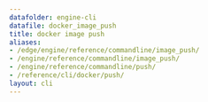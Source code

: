 ```yaml
---
datafolder: engine-cli
datafile: docker_image_push
title: docker image push
aliases:
- /edge/engine/reference/commandline/image_push/
- /engine/reference/commandline/image_push/
- /engine/reference/commandline/push/
- /reference/cli/docker/push/
layout: cli
---
```


<!--
此页面是根据 Docker 源代码自动生成的。如果您想建议更改此处显示的文本，请在 GitHub 上的源代码仓库中打开一个工单或拉取请求：

https://github.com/docker/cli
-->
